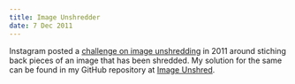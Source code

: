 ```yaml
---
title: Image Unshredder
date: 7 Dec 2011
---
```


Instagram posted a [challenge on image unshredding](http://instagram-engineering.tumblr.com/post/12651721845/instagram-engineering-challenge-the-unshredder) in 
2011 around stiching back pieces of an image that has been shredded. My solution 
for the same can be found in my GitHub repository 
at [Image Unshred](https://github.com/sangupta/image-unshred).
